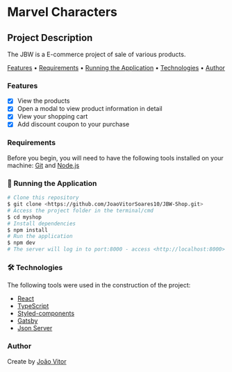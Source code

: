 # Marvel Characters

## Project Description

The JBW is a E-commerce project of sale of various products.

<p>
 <a href="#Features">Features</a> •
 <a href="#Requirements">Requirements</a> • 
 <a href="#🎲 Running the Application">Running the Application</a> • 
 <a href="#🛠 Technologies">Technologies</a> • 
 <a href="#Author">Author</a>
</p>

### Features

- [x] View the products
- [x] Open a modal to view product information in detail
- [x] View your shopping cart
- [x] Add discount coupon to your purchase

### Requirements

Before you begin, you will need to have the following tools installed on your machine:
[Git](https://git-scm.com) and [Node.js](https://nodejs.org/en/)

### 🎲 Running the Application

```bash
# Clone this repository
$ git clone <https://github.com/JoaoVitorSoares10/JBW-Shop.git>
# Access the project folder in the terminal/cmd
$ cd myshop
# Install dependencies
$ npm install
# Run the application
$ npm dev
# The server will log in to port:8000 - access <http://localhost:8000>
```

### 🛠 Technologies

The following tools were used in the construction of the project:

- [React](https://pt-br.reactjs.org/)
- [TypeScript](https://pt-br.reactjs.org/)
- [Styled-components](https://styled-components.com/)
- [Gatsby](https://www.gatsbyjs.com/)
- [Json Server](https://www.npmjs.com/package/json-server)

### Author

<p>Create by <a href="https://www.linkedin.com/in/joao-vitor-morais-soares-49ba17228/">João Vitor</a></p>